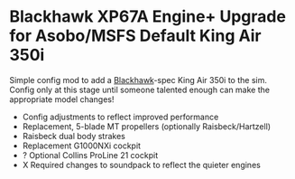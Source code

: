 # Blackhawk XP67A Engine+ Upgrade for Asobo/MSFS Default King Air 350i
Simple config mod to add a [Blackhawk](http://fastestkingair.com/)-spec King Air 350i to the sim.  Config only at this stage until someone talented enough can make the appropriate model changes!

- Config adjustments to reflect improved performance
- Replacement, 5-blade MT propellers (optionally Raisbeck/Hartzell)
- Raisbeck dual body strakes
- Replacement G1000NXi cockpit
- ? Optional Collins ProLine 21 cockpit
- X Required changes to soundpack to reflect the quieter engines

